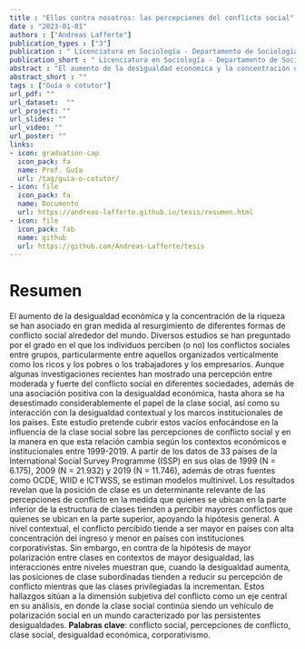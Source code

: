 ```yaml
---
title : "Ellos contra nosotros: las percepciones del conflicto social"
date : "2023-01-01"
authors : ["Andreas Lafferte"]
publication_types : ["3"]
publication : " Licenciatura en Sociología - Departamento de Sociología, Facultad de Ciencias Sociales, Universidad de Chile. Santiago de Chile"
publication_short : " Licenciatura en Sociología - Departamento de Sociología, Facultad de Ciencias Sociales, Universidad de Chile. Santiago de Chile"
abstract : "El aumento de la desigualdad económica y la concentración de la riqueza se han asociado en gran medida al resurgimiento de diferentes formas de conflicto social alrededor del mundo."
abstract_short : ""
tags : ["Guía o cotutor"]
url_pdf: "" 
url_dataset:  "" 
url_project: "" 
url_slides: "" 
url_video: "" 
url_poster: "" 
links: 
- icon: graduation-cap 
  icon_pack: fa 
  name: Prof. Guía 
  url: /tag/guia-o-cotutor/ 
- icon: file 
  icon_pack: fa 
  name: Documento 
  url: https://andreas-lafferte.github.io/tesis/resumen.html 
- icon: file 
  icon_pack: fab 
  name: github 
  url: https://github.com/Andreas-Lafferte/tesis
---
```

# Resumen
El aumento de la desigualdad económica y la concentración de la riqueza se han asociado en gran medida al resurgimiento de diferentes formas de conflicto social alrededor del mundo. Diversos estudios se han preguntado por el grado en el que los individuos perciben (o no) los conflictos sociales entre grupos, particularmente entre aquellos organizados verticalmente como los ricos y los pobres o los trabajadores y los empresarios. Aunque algunas investigaciones recientes han mostrado una percepción entre moderada y fuerte del conflicto social en diferentes sociedades, además de una asociación positiva con la desigualdad económica, hasta ahora se ha desestimado considerablemente el papel de la clase social, así como su interacción con la desigualdad contextual y los marcos institucionales de los países. Este estudio pretende cubrir estos vacíos enfocándose en la influencia de la clase social sobre las percepciones de conflicto social y en la manera en que esta relación cambia según los contextos económicos e institucionales entre 1999-2019. A partir de los datos de 33 países de la International Social Survey Programme (ISSP) en sus olas de 1999 (N = 6.175), 2009 (N = 21.932) y 2019 (N = 11.746), además de otras fuentes como OCDE, WIID e ICTWSS, se estiman modelos multinivel. Los resultados revelan que la posición de clase es un determinante relevante de las percepciones de conflicto en la medida que quienes se ubican en la parte inferior de la estructura de clases tienden a percibir mayores conflictos que quienes se ubican en la parte superior, apoyando la hipótesis general. A nivel contextual, el conflicto percibido tiende a ser mayor en países con alta concentración del ingreso y menor en países con instituciones corporativistas. Sin embargo, en contra de la hipótesis de mayor polarización entre clases en contextos de mayor desigualdad, las interacciones entre niveles muestran que, cuando la desigualdad aumenta, las posiciones de clase subordinadas tienden a reducir su percepción de conflicto mientras que las clases privilegiadas la incrementan. Estos hallazgos sitúan a la dimensión subjetiva del conflicto como un eje central en su análisis, en donde la clase social continúa siendo un vehículo de polarización social en un mundo caracterizado por las persistentes desigualdades.
**Palabras clave**: conflicto social, percepciones de conflicto, clase social, desigualdad económica, corporativismo.
